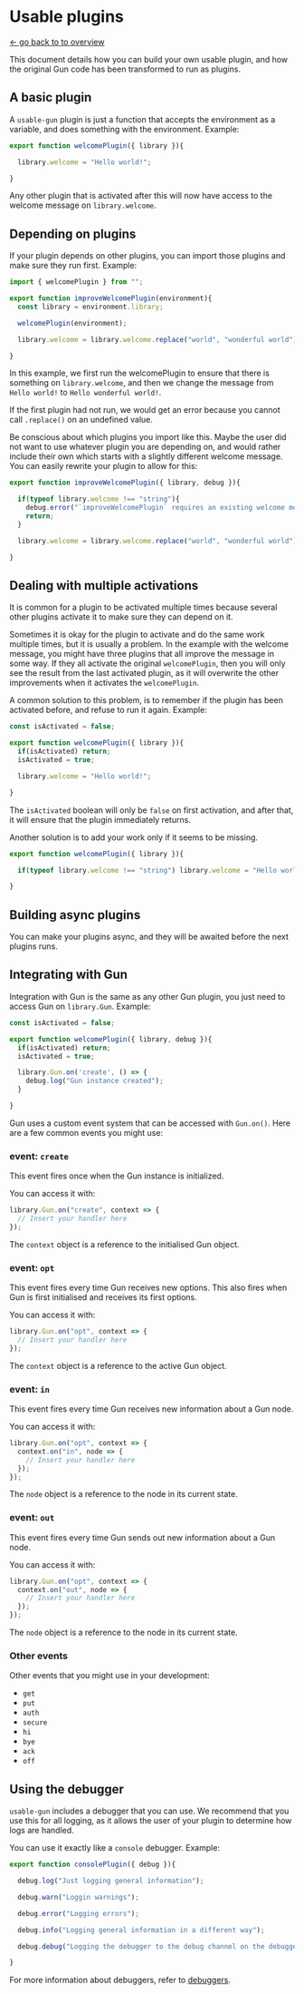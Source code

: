 # Usable plugins
[<- go back to to overview](../README.md)

This document details how you can build your own usable plugin, and how the original Gun code has been transformed to run as plugins.

## A basic plugin

A `usable-gun` plugin is just a function that accepts the environment as a variable, and does something with the environment. Example:

```js
export function welcomePlugin({ library }){

  library.welcome = "Hello world!";

}
```

Any other plugin that is activated after this will now have access to the welcome message on `library.welcome`.

## Depending on plugins

If your plugin depends on other plugins, you can import those plugins and make sure they run first. Example:

```js
import { welcomePlugin } from "";

export function improveWelcomePlugin(environment){
  const library = environment.library;

  welcomePlugin(environment);

  library.welcome = library.welcome.replace("world", "wonderful world");

}
```

In this example, we first run the welcomePlugin to ensure that there is something on `library.welcome`, and then we change the message from `Hello world!` to `Hello wonderful world!`.

If the first plugin had not run, we would get an error because you cannot call `.replace()` on an undefined value.

Be conscious about which plugins you import like this. Maybe the user did not want to use whatever plugin you are depending on, and would rather include their own which starts with a slightly different welcome message. You can easily rewrite your plugin to allow for this:

```js
export function improveWelcomePlugin({ library, debug }){

  if(typeof library.welcome !== "string"){
    debug.error("`improveWelcomePlugin` requires an existing welcome message on `library.welcome`, we recommend using the `welcomePlugin` for this.");
    return;
  }

  library.welcome = library.welcome.replace("world", "wonderful world");

}
```

## Dealing with multiple activations

It is common for a plugin to be activated multiple times because several other plugins activate it to make sure they can depend on it. 

Sometimes it is okay for the plugin to activate and do the same work multiple times, but it is usually a problem. In the example with the welcome message, you might have three plugins that all improve the message in some way. If they all activate the original `welcomePlugin`, then you will only see the result from the last activated plugin, as it will overwrite the other improvements when it activates the `welcomePlugin`.

A common solution to this problem, is to remember if the plugin has been activated before, and refuse to run it again. Example:

```js
const isActivated = false;

export function welcomePlugin({ library }){
  if(isActivated) return;
  isActivated = true;

  library.welcome = "Hello world!";

}
```

The `isActivated` boolean will only be `false` on first activation, and after that, it will ensure that the plugin immediately returns.

Another solution is to add your work only if it seems to be missing.

```js
export function welcomePlugin({ library }){

  if(typeof library.welcome !== "string") library.welcome = "Hello world!";

}
```

## Building async plugins

You can make your plugins async, and they will be awaited before the next plugins runs.

## Integrating with Gun

Integration with Gun is the same as any other Gun plugin, you just need to access Gun on `library.Gun`. Example:

```js
const isActivated = false;

export function welcomePlugin({ library, debug }){
  if(isActivated) return;
  isActivated = true;

  library.Gun.on('create', () => {
    debug.log("Gun instance created");
  }

}
```

Gun uses a custom event system that can be accessed with `Gun.on()`. Here are a few common events you might use:

### event: `create`

This event fires once when the Gun instance is initialized.

You can access it with:
```js
library.Gun.on("create", context => {
  // Insert your handler here
});
```

The `context` object is a reference to the initialised Gun object.

### event: `opt`

This event fires every time Gun receives new options. This also fires when Gun is first initialised and receives its first options.

You can access it with: 
```js
library.Gun.on("opt", context => {
  // Insert your handler here
});
```

The `context` object is a reference to the active Gun object.


### event: `in`

This event fires every time Gun receives new information about a Gun node.

You can access it with:
```js
library.Gun.on("opt", context => {
  context.on("in", node => {
    // Insert your handler here
  });
});
```

The `node` object is a reference to the node in its current state.

### event: `out`

This event fires every time Gun sends out new information about a Gun node.

You can access it with:
```js
library.Gun.on("opt", context => {
  context.on("out", node => {
    // Insert your handler here
  });
});
```

The `node` object is a reference to the node in its current state.


### Other events

Other events that you might use in your development:

- `get`
- `put`
- `auth`
- `secure`
- `hi`
- `bye`
- `ack`
- `off`

## Using the debugger

`usable-gun` includes a debugger that you can use. We recommend that you use this for all logging, as it allows the user of your plugin to determine how logs are handled.

You can use it exactly like a `console` debugger. Example:

```js
export function consolePlugin({ debug }){

  debug.log("Just logging general information");

  debug.warn("Loggin warnings");

  debug.error("Logging errors");

  debug.info("Logging general information in a different way");

  debug.debug("Logging the debugger to the debug channel on the debugger:", debug);

}
```

For more information about debuggers, refer to [debuggers](./debuggers.md).
